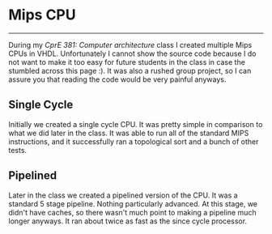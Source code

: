 # Mips CPU

---

During my _CprE 381: Computer architecture_ class I created multiple Mips CPUs
in VHDL. Unfortunately I cannot show the source code because I do not want to
make it too easy for future students in the class in case the stumbled across
this page :). It was also a rushed group project, so I can assure you that
reading the code would be very painful anyways.

## Single Cycle

Initially we created a single cycle CPU. It was pretty simple in comparison to
what we did later in the class. It was able to run all of the standard MIPS
instructions, and it successfully ran a topological sort and a bunch of other
tests.

## Pipelined

Later in the class we created a pipelined version of the CPU. It was a standard
5 stage pipeline. Nothing particularly advanced. At this stage, we didn't have
caches, so there wasn't much point to making a pipeline much longer anyways. It
ran about twice as fast as the since cycle processor.
